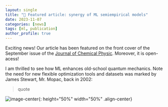 ```yaml
---
layout: single
title: "📢 Featured article: synergy of ML semiempirical models"
date: 2023-11-07
categories: [news]
tags: [ml, publication]
author_profile: true
---
```



Exciting news! Our article has been featured on the front cover of the September issue of the [Journal of Chemical Physic](https://pubs.aip.org/aip/jcp/article-split/159/11/110901/2911476/Synergy-of-semiempirical-models-and-machine). Moreover, it is open-acess! 

I am thrilled to see how ML enhances old-school quantum mechanics. Note the need for new flexible optimization tools and datasets was marked by James Stewart, Mr. Mopac, back in 2002:

> quote

![image-center](https://aipp.silverchair-cdn.com/aipp/content_public/journal/jcp/issue/159/11/2/jcp.2023.159.issue-11.largecover.jpeg?Expires=1702411324&Signature=3vpixDcobC8sPgQYHEfG8COtoLTShmhIl1CMxblRgUA4FonHU-94hhjVOE7K6h-krW6mzNL9wpBspMdhQ6h74sLsnGLajdeAs0lV6V5UuR9BHh8Puy9RY8LmPS9JZDMWbUfYPqD9ePjQDtN9EdlVvkUXf1wdJM7CMr8RcHKeEDyL5ha7X1EZ1LHrbS8-D0hqMB3LVt6w5mx8gvBKwzzsfqyr2wK9-lXD7NOE7RQtyB5DMtF0jtbFY8BDGQOGNLCQFled24dtsFHGNH7JXk7wXVbS-6Yamyanf3VsBeu8~UBS5ngKtOsxIrvg8P258vWuXfhQnAPHccA4PSXWs8vRXA__&Key-Pair-Id=APKAIE5G5CRDK6RD3PGA){: height="50%" width="50%" .align-center}



